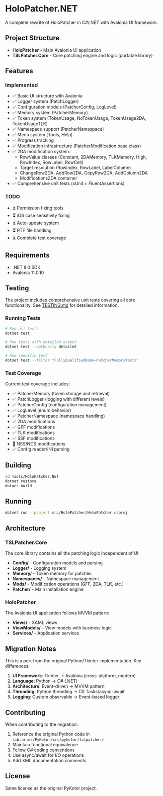 # HoloPatcher.NET

A complete rewrite of HoloPatcher in C#/.NET with Avalonia UI framework.

## Project Structure

- **HoloPatcher** - Main Avalonia UI application
- **TSLPatcher.Core** - Core patching engine and logic (portable library)

## Features

### Implemented

- ✅ Basic UI structure with Avalonia
- ✅ Logger system (PatchLogger)
- ✅ Configuration models (PatcherConfig, LogLevel)
- ✅ Memory system (PatcherMemory)
- ✅ Token system (TokenUsage, NoTokenUsage, TokenUsage2DA, TokenUsageTLK)
- ✅ Namespace support (PatcherNamespace)
- ✅ Menu system (Tools, Help)
- ✅ Progress tracking
- ✅ Modification infrastructure (PatcherModification base class)
- ✅ 2DA modification system:
  - RowValue classes (Constant, 2DAMemory, TLKMemory, High, RowIndex, RowLabel, RowCell)
  - Target resolution (RowIndex, RowLabel, LabelColumn)
  - ChangeRow2DA, AddRow2DA, CopyRow2DA, AddColumn2DA
  - Modifications2DA container
- ✅ Comprehensive unit tests (xUnit + FluentAssertions)

### TODO

- ⏳ Permission fixing tools
- ⏳ iOS case sensitivity fixing
- ⏳ Auto-update system
- ⏳ RTF file handling
- ⏳ Complete test coverage

## Requirements

- .NET 8.0 SDK
- Avalonia 11.0.10

## Testing

The project includes comprehensive unit tests covering all core functionality. See [TESTING.md](TESTING.md) for detailed information.

### Running Tests

```bash
# Run all tests
dotnet test

# Run tests with detailed output
dotnet test --verbosity detailed

# Run specific test
dotnet test --filter "FullyQualifiedName~PatcherMemoryTests"
```

### Test Coverage

Current test coverage includes:

- ✅ PatcherMemory (token storage and retrieval)
- ✅ PatchLogger (logging with different levels)
- ✅ PatcherConfig (configuration management)
- ✅ LogLevel (enum behavior)
- ✅ PatcherNamespace (namespace handling)
- ✅ 2DA modifications
- ✅ GFF modifications
- ✅ TLK modifications
- ✅ SSF modifications
- 🚧 NSS/NCS modifications
- ✅ Config reader/INI parsing

## Building

```bash
cd Tools/HoloPatcher.NET
dotnet restore
dotnet build
```

## Running

```bash
dotnet run --project src/HoloPatcher/HoloPatcher.csproj
```

## Architecture

### TSLPatcher.Core

The core library contains all the patching logic independent of UI:

- **Config/** - Configuration models and parsing
- **Logger/** - Logging system
- **Memory/** - Token memory for patches
- **Namespaces/** - Namespace management
- **Mods/** - Modification operations (GFF, 2DA, TLK, etc.)
- **Patcher/** - Main installation engine

### HoloPatcher

The Avalonia UI application follows MVVM pattern:

- **Views/** - XAML views
- **ViewModels/** - View models with business logic
- **Services/** - Application services

## Migration Notes

This is a port from the original Python/Tkinter implementation. Key differences:

1. **UI Framework**: Tkinter → Avalonia (cross-platform, modern)
2. **Language**: Python → C# (.NET)
3. **Architecture**: Event-driven → MVVM pattern
4. **Threading**: Python threading → C# Tasks/async-await
5. **Logging**: Custom observable → Event-based logger

## Contributing

When contributing to the migration:

1. Reference the original Python code in `Libraries/PyKotor/src/pykotor/tslpatcher/`
2. Maintain functional equivalence
3. Follow C# coding conventions
4. Use async/await for I/O operations
5. Add XML documentation comments

## License

Same license as the original PyKotor project.
